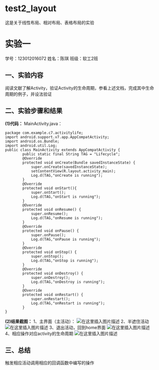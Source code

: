 # test2_layout
这是关于线性布局、相对布局、表格布局的实验
# 实验一
学号：123012016072 
姓名：陈琪
班级：软工2班

## 一、实验内容
阅读文献了解Activity，验证Activity的生命周期，参看上述文档，完成其中生命周期的例子，并设法验证

## 二、实验步骤和结果
**(1)代码：**
MainActivity.java：
```
package com.example.c7.activitylife;
import android.support.v7.app.AppCompatActivity;
import android.os.Bundle;
import android.util.Log;
public class MainActivity extends AppCompatActivity {
        public static final String TAG = "Lifecycle";
        @Override
        protected void onCreate(Bundle savedInstanceState) {
            super.onCreate(savedInstanceState);
            setContentView(R.layout.activity_main);
            Log.d(TAG,"onCreate is running");
        }
        @Override
        protected void onStart(){
            super.onStart();
            Log.d(TAG,"onStart is running");
        }
        @Override
        protected void onResume() {
            super.onResume();
            Log.d(TAG,"onResume is running");
        }
        @Override
        protected void onPause() {
            super.onPause();
            Log.d(TAG,"onPause is running");
        }
        @Override
        protected void onStop() {
            super.onStop();
            Log.d(TAG,"onStop is running");
        }
        @Override
        protected void onDestroy() {
            super.onDestroy();
            Log.d(TAG,"onDestroy is running");
        }
        @Override
        protected void onRestart() {
            super.onRestart();
            Log.d(TAG,"onRestart is running");
        }
}
```
**(2)结果截图：**
1、主界面（主活动）：
![在这里插入图片描述](https://img-blog.csdnimg.cn/20190317234756487.jpg?x-oss-process=image/watermark,type_ZmFuZ3poZW5naGVpdGk,shadow_10,text_aHR0cHM6Ly9ibG9nLmNzZG4ubmV0L3ZpdmljNw==,size_16,color_FFFFFF,t_70)
2、半遮住活动
![在这里插入图片描述](https://img-blog.csdnimg.cn/20190317235118505.jpg?x-oss-process=image/watermark,type_ZmFuZ3poZW5naGVpdGk,shadow_10,text_aHR0cHM6Ly9ibG9nLmNzZG4ubmV0L3ZpdmljNw==,size_16,color_FFFFFF,t_70)
3、退出活动，回到home界面
![在这里插入图片描述](https://img-blog.csdnimg.cn/20190317235127736.jpg?x-oss-process=image/watermark,type_ZmFuZ3poZW5naGVpdGk,shadow_10,text_aHR0cHM6Ly9ibG9nLmNzZG4ubmV0L3ZpdmljNw==,size_16,color_FFFFFF,t_70)
4、相应操作对应activity的生命周期
![在这里插入图片描述](https://img-blog.csdnimg.cn/20190317235152308.jpg)
## 三、总结
触发相应活动调用相应的回调函数中编写的操作
